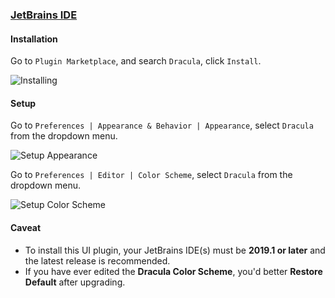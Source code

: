 ### [JetBrains IDE](https://www.jetbrains.com/)

#### Installation

Go to `Plugin Marketplace`, and search `Dracula`, click `Install`.

![Installing](https://i.imgur.com/lcATaZL.png)

#### Setup

Go to `Preferences | Appearance & Behavior | Appearance`, select `Dracula` from the dropdown menu.

![Setup Appearance](https://i.imgur.com/PxC1PtV.png)

Go to `Preferences | Editor | Color Scheme`, select `Dracula` from the dropdown menu.

![Setup Color Scheme](https://i.imgur.com/4lvkGTC.png)

#### Caveat

- To install this UI plugin, your JetBrains IDE(s) must be **2019.1 or later** and the latest release is recommended.
- If you have ever edited the **Dracula Color Scheme**, you'd better **Restore Default** after upgrading.